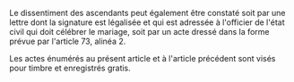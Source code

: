   
Le dissentiment des ascendants peut également être constaté soit par une lettre dont la signature est légalisée et qui est adressée à l'officier de l'état civil qui doit célébrer le mariage, soit par un acte dressé dans la forme prévue par l'article 73, alinéa 2.   

  
Les actes énumérés au présent article et à l'article précédent sont visés pour timbre et enregistrés gratis.  

